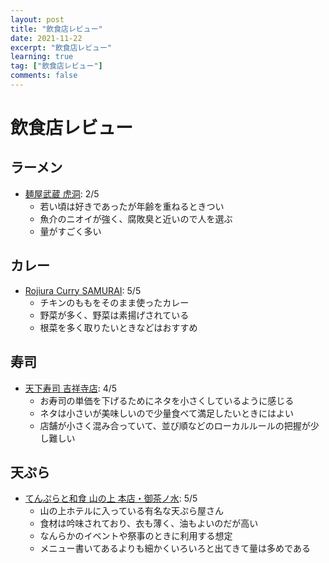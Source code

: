 ```yaml
---
layout: post
title: "飲食店レビュー"
date: 2021-11-22
excerpt: "飲食店レビュー"
learning: true
tag: ["飲食店レビュー"]
comments: false
---
```


# 飲食店レビュー

## ラーメン
 - [麺屋武蔵 虎洞](https://g.page/634_kodou?share): 2/5
   - 若い頃は好きであったが年齢を重ねるときつい
   - 魚介のニオイが強く、腐敗臭と近いので人を選ぶ
   - 量がすごく多い

## カレー
 - [Rojiura Curry SAMURAI](https://goo.gl/maps/D8dNUtP6d8pufYb97): 5/5
   - チキンのももをそのまま使ったカレー
   - 野菜が多く、野菜は素揚げされている
   - 根菜を多く取りたいときなどはおすすめ

## 寿司
 - [天下寿司 吉祥寺店](https://goo.gl/maps/97kgfke4eayE7gVj7): 4/5
   - お寿司の単価を下げるためにネタを小さくしているように感じる
   - ネタは小さいが美味しいので少量食べて満足したいときにはよい
   - 店舗が小さく混み合っていて、並び順などのローカルルールの把握が少し難しい

## 天ぷら
 - [てんぷらと和食 山の上 本店・御茶ノ水](https://goo.gl/maps/u5QrZtw6KhLD7EDw5): 5/5
   - 山の上ホテルに入っている有名な天ぷら屋さん
   - 食材は吟味されており、衣も薄く、油もよいのだが高い
   - なんらかのイベントや祭事のときに利用する想定
   - メニュー書いてあるよりも細かくいろいろと出てきて量は多めである
